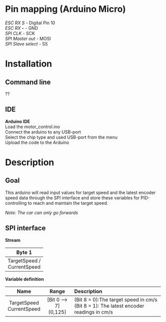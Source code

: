 # Pin mapping (Arduino Micro)
_ESC RX S_ - Digital Pin 10  
_ESC RX __-___ - GND  
_SPI CLK_ - SCK  
_SPI Master out_ - MOSI  
_SPI Slave select_ - SS  

# Installation
## Command line
??
## IDE
__Arduino IDE__  
Load the motor_control.ino  
Connect the arduino to any USB-port  
Select the chip type and used USB-port from the menu  
Upload the code to the Arduino

# Description
## Goal  
This arduino will read input values for target speed and the latest encoder speed data through the SPI interface and store these variables for PID-controlling to reach and maintain the target speed.

_Note: The car can only go forwards_


## SPI interface
__Stream__  

|Byte 1|  
|:---:|  
|TargetSpeed /</br> CurrentSpeed|  

__Variable definition__  

|Name|Range|Description|  
|:---:|:---:|:---|  
|TargetSpeed </br>CurrentSpeed|[Bit 0 --> 7]</br> (0,125) |(Bit 8 = 0):The target speed in cm/s </br> (Bit 8 = 1): The latest encoder readings in cm/s|  

